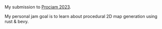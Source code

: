 My submission to [Procjam 2023](https://itch.io/jam/procjam).

My personal jam goal is to learn about procedural 2D map generation using rust & bevy.
